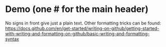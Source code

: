 # Demo (one # for the main header)

No signs in front give just a plain text. Other formatting tricks can be found: https://docs.github.com/en/get-started/writing-on-github/getting-started-with-writing-and-formatting-on-github/basic-writing-and-formatting-syntax 
